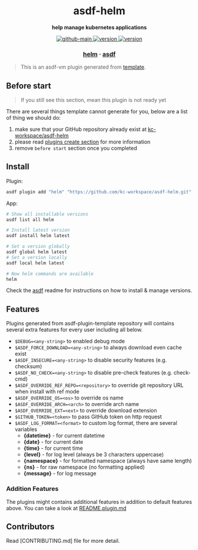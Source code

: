 <h1 align="center">
  asdf-helm
</h1>

<!-- Description section -->
<p align="center">
  <strong>help manage kubernetes applications</strong>
</p>

<!-- Badges section -->
<p align="center">
  <a href="https://github.com/kc-workspace/asdf-helm/actions/workflows/main.yml">
    <img
      alt="github-main"
      src="https://img.shields.io/github/actions/workflow/status/kc-workspace/asdf-helm/main.yml?style=flat-square&logo=github">
  </a>
  <a href="https://github.com/kc-workspace/asdf-helm/releases">
    <img
      alt="version"
      src="https://img.shields.io/github/v/release/kc-workspace/asdf-helm?style=flat-square&logo=github">
  </a>
  <a href="https://github.com/kc-workspace/asdf-helm/commits/main">
    <img
      alt="version"
      src="https://img.shields.io/github/last-commit/kc-workspace/asdf-helm/main?style=flat-square&logo=github">
  </a>
</p>

<!-- Links section -->
<h3 align="center">
  <a href="https://helm.sh">helm</a>
  <span> · </span>
  <a href="https://asdf-vm.com">asdf</a>
</h3>

> This is an asdf-vm plugin generated from [template][template-gh].

## Before start

> If you still see this section, mean this plugin is not ready yet

There are several things template cannot generate for you,
below are a list of thing we should do:

1. make sure that your GitHub repository already exist at [kc-workspace/asdf-helm][plugin-gh]
2. please read [plugins create section][asdf-create-plugin] for more information
3. remove `before start` section once you completed

## Install

Plugin:

```sh
asdf plugin add "helm" "https://github.com/kc-workspace/asdf-helm.git"
```

App:

```sh
# Show all installable versions
asdf list all helm

# Install latest version
asdf install helm latest

# Set a version globally
asdf global helm latest
# Set a version locally
asdf local helm latest

# Now helm commands are available
helm
```

Check the [asdf][asdf-link] readme for instructions on
how to install & manage versions.

## Features

Plugins generated from asdf-plugin-template repository will
contains several extra features for every user including all below.

- `$DEBUG=<any-string>` to enabled debug mode
- `$ASDF_FORCE_DOWNLOAD=<any-string>` to always download even cache exist
- `$ASDF_INSECURE=<any-string>` to disable security features (e.g. checksum)
- `$ASDF_NO_CHECK=<any-string>` to disable pre-check features (e.g. check-cmd)
- `$ASDF_OVERRIDE_REF_REPO=<repository>` to override git repository URL when install with ref mode
- `$ASDF_OVERRIDE_OS=<os>` to override os name
- `$ASDF_OVERRIDE_ARCH=<arch>` to override arch name
- `$ASDF_OVERRIDE_EXT=<ext>` to override download extension
- `$GITHUB_TOKEN=<token>` to pass GitHub token on http request
- `$ASDF_LOG_FORMAT=<format>` to custom log format, there are several variables
  - **{datetime}** - for current datetime
  - **{date}** - for current date
  - **{time}** - for current time
  - **{level}** - for log level (always be 3 characters uppercase)
  - **{namespace}** - for formatted namespace (always have same length)
  - **{ns}** - for raw namespace (no formatting applied)
  - **{message}** - for log message

### Addition Features

The plugins might contains additional features
in addition to default features above.
You can take a look at [README.plugin.md][app-readme]

## Contributors

Read [CONTRIBUTING.md] file for more detail.

<!-- LINKS SECTION -->

[app-readme]: ./README.plugin.md
[plugin-gh]: https://github.com/kc-workspace/asdf-helm
[template-gh]: https://github.com/kc-workspace/asdf-plugin-template
[asdf-link]: https://github.com/asdf-vm/asdf
[asdf-create-plugin]: https://asdf-vm.com/plugins/create.html
